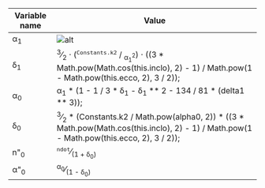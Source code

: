 Variable name | Value
------------- | -----
α<sub>1</sub> | ![alt](https://microsoft.codecogs.com/png.latex?(\frac{Constants.ke}{no})^\frac{2}{3})
δ<sub>1</sub> | <sup>3</sup>⁄<sub>2</sub> ⋅ (<sup>`Constants.k2`</sup> / <sub>α<sub>1</sub><sup>2</sup></sub>) ⋅ ((3 * Math.pow(Math.cos(this.inclo), 2) - 1) / Math.pow(1 - Math.pow(this.ecco, 2), 3 / 2));
α<sub>0</sub> | α<sub>1</sub> * (1 - 1 / 3 * δ<sub>1</sub> - δ<sub>1</sub> ** 2 - 134 / 81 * (delta1 ** 3));
δ<sub>0</sub> | <sup>3</sup>⁄<sub>2</sub> * (Constants.k2 / Math.pow(alpha0, 2)) * ((3 * Math.pow(Math.cos(this.inclo), 2) - 1) / Math.pow(1 - Math.pow(this.ecco, 2), 3 / 2));
n"<sub>0</sub> | <sup>`ndot`</sup>⁄<sub>(1 + δ<sub>0</sub>)</sub>
α"<sub>0</sub> | <sup>α<sub>0</sub></sup>⁄<sub>(1 - δ<sub>0</sub>)</sub>